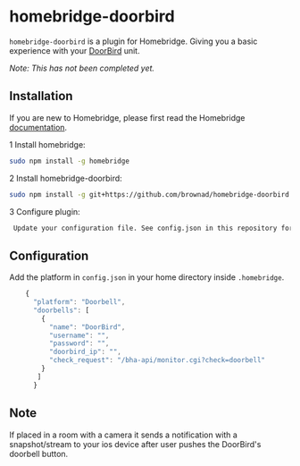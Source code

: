 # homebridge-doorbird

`homebridge-doorbird` is a plugin for Homebridge.  Giving you a basic experience with your [DoorBird](https://www.doorbird.com) unit.

*Note: This has not been completed yet.*

## Installation

If you are new to Homebridge, please first read the Homebridge [documentation](https://www.npmjs.com/package/homebridge).

1 Install homebridge:
```sh
sudo npm install -g homebridge
```
2 Install homebridge-doorbird:
```sh
sudo npm install -g git+https://github.com/brownad/homebridge-doorbird.git
```
3 Configure plugin:
```sh
 Update your configuration file. See config.json in this repository for a sample. 
```
## Configuration

Add the platform in `config.json` in your home directory inside `.homebridge`.

```js
    {
      "platform": "Doorbell",
      "doorbells": [
        {
          "name": "DoorBird",
          "username": "",
          "password": "",
          "doorbird_ip": "",
          "check_request": "/bha-api/monitor.cgi?check=doorbell"
        }
       ]
      }
```

## Note
If placed in a room with a camera it sends a notification with a snapshot/stream to your ios device after user pushes the DoorBird's doorbell button.
